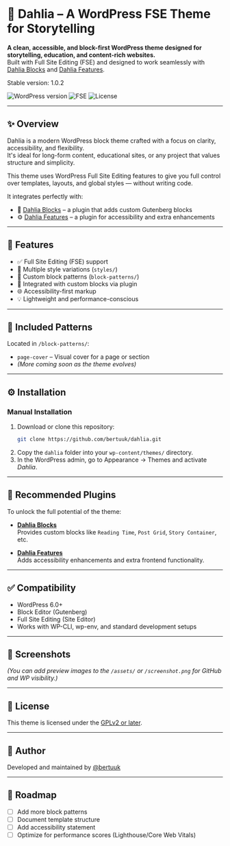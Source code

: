 # 🌸 Dahlia – A WordPress FSE Theme for Storytelling

**A clean, accessible, and block-first WordPress theme designed for storytelling, education, and content-rich websites.**  
Built with Full Site Editing (FSE) and designed to work seamlessly with [Dahlia Blocks](https://github.com/bertuuk/dahlia-blocks) and [Dahlia Features](https://github.com/bertuuk/dahlia-features).

Stable version: 1.0.2

![WordPress version](https://img.shields.io/badge/WordPress-6.0%2B-blue)
![FSE](https://img.shields.io/badge/FSE-Enabled-success)
![License](https://img.shields.io/badge/license-GPLv2-orange)

---

## ✨ Overview

Dahlia is a modern WordPress block theme crafted with a focus on clarity, accessibility, and flexibility.  
It's ideal for long-form content, educational sites, or any project that values structure and simplicity.

This theme uses WordPress Full Site Editing features to give you full control over templates, layouts, and global styles — without writing code.

It integrates perfectly with:

- 🔌 [Dahlia Blocks](https://github.com/bertuuk/dahlia-blocks) – a plugin that adds custom Gutenberg blocks
- ⚙️ [Dahlia Features](https://github.com/bertuuk/dahlia-features) – a plugin for accessibility and extra enhancements

---

## 📁 Features

- ✅ Full Site Editing (FSE) support
- 🎨 Multiple style variations (`styles/`)
- 🧩 Custom block patterns (`block-patterns/`)
- 🧱 Integrated with custom blocks via plugin
- 🌐 Accessibility-first markup
- 💡 Lightweight and performance-conscious

---

## 🧩 Included Patterns

Located in `/block-patterns/`:

- `page-cover` – Visual cover for a page or section
- *(More coming soon as the theme evolves)*

---

## ⚙️ Installation

### Manual Installation

1. Download or clone this repository:
    ```bash
    git clone https://github.com/bertuuk/dahlia.git
    ```
2. Copy the `dahlia` folder into your `wp-content/themes/` directory.
3. In the WordPress admin, go to Appearance → Themes and activate *Dahlia*.

---

## 🔗 Recommended Plugins

To unlock the full potential of the theme:

- [**Dahlia Blocks**](https://github.com/bertuuk/dahlia-blocks)  
  Provides custom blocks like `Reading Time`, `Post Grid`, `Story Container`, etc.

- [**Dahlia Features**](https://github.com/bertuuk/dahlia-features)  
  Adds accessibility enhancements and extra frontend functionality.

---

## ✅ Compatibility

- WordPress 6.0+
- Block Editor (Gutenberg)
- Full Site Editing (Site Editor)
- Works with WP-CLI, wp-env, and standard development setups

---

## 📸 Screenshots

*(You can add preview images to the `/assets/` or `/screenshot.png` for GitHub and WP visibility.)*

---

## 📄 License

This theme is licensed under the [GPLv2 or later](https://www.gnu.org/licenses/gpl-2.0.html).

---

## 👤 Author

Developed and maintained by [@bertuuk](https://github.com/bertuuk)

---

## 🚧 Roadmap

- [ ] Add more block patterns
- [ ] Document template structure
- [ ] Add accessibility statement
- [ ] Optimize for performance scores (Lighthouse/Core Web Vitals)